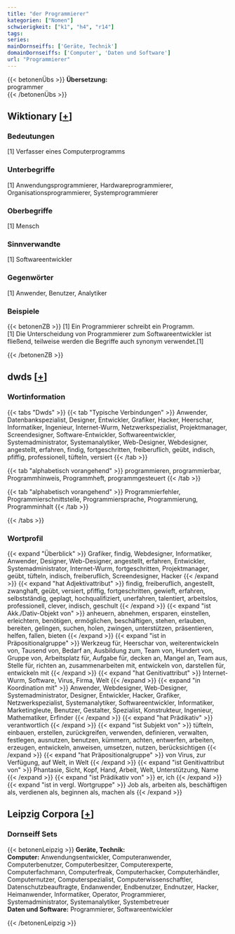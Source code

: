 ```yaml
---
title: "der Programmierer"
kategorien: ["Nomen"]
schwierigkeit: ["k1", "h4", "r14"]
tags:
series:
mainDornseiffs: ['Geräte, Technik']
domainDornseiffs: ['Computer', 'Daten und Software']
url: "Programmierer"
---
```


{{< betonenÜbs >}}
**Übersetzung:**  
programmer  
{{< /betonenÜbs >}}

## Wiktionary [[+](https://de.wiktionary.org/wiki/Programmierer)]

### Bedeutungen
[1] Verfasser eines Computerprogramms  

### Unterbegriffe
[1] Anwendungsprogrammierer, Hardwareprogrammierer, Organisationsprogrammierer, Systemprogrammierer  

### Oberbegriffe
[1] Mensch  

### Sinnverwandte
[1] Softwareentwickler  

### Gegenwörter
[1] Anwender, Benutzer, Analytiker  

### Beispiele
{{< betonenZB >}}
[1] Ein Programmierer schreibt ein Programm.  
[1] Die Unterscheidung von Programmierer zum Softwareentwickler ist fließend, teilweise werden die Begriffe auch synonym verwendet.[1]  

{{< /betonenZB >}}


## dwds [[+](https://www.dwds.de/wb/Programmierer)]

### Wortinformation
{{< tabs "Dwds" >}}
{{< tab "Typische Verbindungen" >}}
Anwender, Datenbankspezialist, Designer, Entwickler, Grafiker, Hacker, Heerschar, Informatiker, Ingenieur, Internet-Wurm, Netzwerkspezialist, Projektmanager, Screendesigner, Software-Entwickler, Softwareentwickler, Systemadministrator, Systemanalytiker, Web-Designer, Webdesigner, angestellt, erfahren, findig, fortgeschritten, freiberuflich, geübt, indisch, pfiffig, professionell, tüfteln, versiert
{{< /tab >}}

{{< tab "alphabetisch vorangehend" >}}
programmieren, programmierbar, Programmhinweis, Programmheft, programmgesteuert
{{< /tab >}}

{{< tab "alphabetisch vorangehend" >}}
Programmierfehler, Programmierschnittstelle, Programmiersprache, Programmierung, Programminhalt
{{< /tab >}}

{{< /tabs >}}

### Wortprofil
{{< expand "Überblick" >}} Grafiker, findig, Webdesigner, Informatiker, Anwender, Designer, Web-Designer, angestellt, erfahren, Entwickler, Systemadministrator, Internet-Wurm, fortgeschritten, Projektmanager, geübt, tüfteln, indisch, freiberuflich, Screendesigner, Hacker {{< /expand >}}
{{< expand "hat Adjektivattribut" >}} findig, freiberuflich, angestellt, zwanghaft, geübt, versiert, pfiffig, fortgeschritten, gewieft, erfahren, selbstständig, geplagt, hochqualifiziert, unerfahren, talentiert, arbeitslos, professionell, clever, indisch, geschult {{< /expand >}}
{{< expand "ist Akk./Dativ-Objekt von" >}} anheuern, abnehmen, ersparen, einstellen, erleichtern, benötigen, ermöglichen, beschäftigen, stehen, erlauben, bereiten, gelingen, suchen, holen, zwingen, unterstützen, präsentieren, helfen, fallen, bieten {{< /expand >}}
{{< expand "ist in Präpositionalgruppe" >}} Werkzeug für, Heerschar von, weiterentwickeln von, Tausend von, Bedarf an, Ausbildung zum, Team von, Hundert von, Gruppe von, Arbeitsplatz für, Aufgabe für, decken an, Mangel an, Team aus, Stelle für, richten an, zusammenarbeiten mit, entwickeln von, darstellen für, entwickeln mit {{< /expand >}}
{{< expand "hat Genitivattribut" >}} Internet-Wurm, Software, Virus, Firma, Welt {{< /expand >}}
{{< expand "in Koordination mit" >}} Anwender, Webdesigner, Web-Designer, Systemadministrator, Designer, Entwickler, Hacker, Grafiker, Netzwerkspezialist, Systemanalytiker, Softwareentwickler, Informatiker, Marketingleute, Benutzer, Gestalter, Spezialist, Konstrukteur, Ingenieur, Mathematiker, Erfinder {{< /expand >}}
{{< expand "hat Prädikativ" >}} verantwortlich {{< /expand >}}
{{< expand "ist Subjekt von" >}} tüfteln, einbauen, erstellen, zurückgreifen, verwenden, definieren, verwalten, festlegen, ausnutzen, benutzen, kümmern, achten, entwerfen, arbeiten, erzeugen, entwickeln, anweisen, umsetzen, nutzen, berücksichtigen {{< /expand >}}
{{< expand "hat Präpositionalgruppe" >}} von Virus, zur Verfügung, auf Welt, in Welt {{< /expand >}}
{{< expand "ist Genitivattribut von" >}} Phantasie, Sicht, Kopf, Hand, Arbeit, Welt, Unterstützung, Name {{< /expand >}}
{{< expand "ist Prädikativ von" >}} er, ich {{< /expand >}}
{{< expand "ist in vergl. Wortgruppe" >}} Job als, arbeiten als, beschäftigen als, verdienen als, beginnen als, machen als {{< /expand >}}

## Leipzig Corpora [[+](https://corpora.uni-leipzig.de/en/res?word=Programmierer&corpusId=deu_newscrawl-public_2018)]

### Dornseiff Sets
{{< betonenLeipzig >}}
**Geräte, Technik:**  
**Computer:** Anwendungsentwickler, Computeranwender, Computerbenutzer, Computerbesitzer, Computerexperte, Computerfachmann, Computerfreak, Computerhacker, Computerhändler, Computernutzer, Computerspezialist, Computerwissenschaftler, Datenschutzbeauftragte, Endanwender, Endbenutzer, Endnutzer, Hacker, Heimanwender, Informatiker, Operator, Programmierer, Systemadministrator, Systemanalytiker, Systembetreuer  
**Daten und Software:** Programmierer, Softwareentwickler  

{{< /betonenLeipzig >}}
